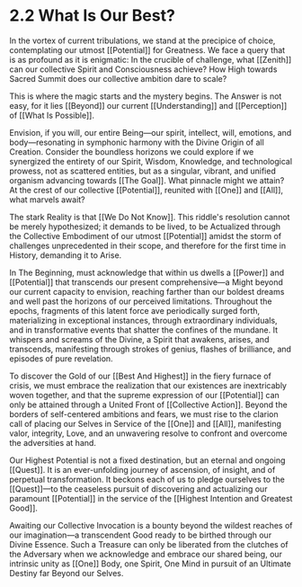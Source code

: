 # 2.2 What Is Our Best?

In the vortex of current tribulations, we stand at the precipice of choice, contemplating our utmost [[Potential]] for Greatness. We face a query that is as profound as it is enigmatic: In the crucible of challenge, what [[Zenith]] can our collective Spirit and Consciousness achieve? How High towards Sacred Summit does our collective ambition dare to scale?

This is where the magic starts and the mystery begins. The Answer is not easy, for it lies [[Beyond]] our current [[Understanding]] and [[Perception]] of [[What Is Possible]]. 

Envision, if you will, our entire Being—our spirit, intellect, will, emotions, and body—resonating in symphonic harmony with the Divine Origin of all Creation. Consider the boundless horizons we could explore if we synergized the entirety of our Spirit, Wisdom, Knowledge, and technological prowess, not as scattered entities, but as a singular, vibrant, and unified organism advancing towards [[The Goal]]. What pinnacle might we attain? At the crest of our collective [[Potential]], reunited with [[One]] and [[All]], what marvels await?

The stark Reality is that [[We Do Not Know]]. This riddle's resolution cannot be merely hypothesized; it demands to be lived, to be Actualized through the Collective Embodiment of our utmost [[Potential]] amidst the storm of challenges unprecedented in their scope, and therefore for the first time in History, demanding it to Arise. 

In The Beginning, must acknowledge that within us dwells a [[Power]] and [[Potential]] that transcends our present comprehensive—a Might beyond our current capacity to envision, reaching farther than our boldest dreams and well past the horizons of our perceived limitations. Throughout the epochs, fragments of this latent force ave periodically surged forth, materializing in exceptional instances, through extraordinary individuals, and in transformative events that shatter the confines of the mundane. It whispers and screams of the Divine, a Spirit that awakens, arises, and transcends, manifesting through strokes of genius, flashes of brilliance, and episodes of pure revelation.

To discover the Gold of our [[Best And Highest]] in the fiery furnace of crisis, we must embrace the realization that our existences are inextricably woven together, and that the supreme expression of our [[Potential]] can only be attained through a United Front of [[Collective Action]]. Beyond the borders of self-centered ambitions and fears, we must rise to the clarion call of placing our Selves in Service of the [[One]] and [[All]], manifesting valor, integrity, Love, and an unwavering resolve to confront and overcome the adversities at hand. 

Our Highest Potential is not a fixed destination, but an eternal and ongoing [[Quest]]. It is an ever-unfolding journey of ascension, of insight, and of perpetual transformation. It beckons each of us to pledge ourselves to the [[Quest]]—to the ceaseless pursuit of discovering and actualizing our paramount [[Potential]] in the service of the [[Highest Intention and Greatest Good]]. 

Awaiting our Collective Invocation is a bounty beyond the wildest reaches of our imagination—a transcendent Good ready to be birthed through our Divine Essence. Such a Treasure can only be liberated from the clutches of the Adversary when we acknowledge and embrace our shared being, our intrinsic unity as [[One]] Body, one Spirit, One Mind in pursuit of an Ultimate Destiny far Beyond our Selves. 